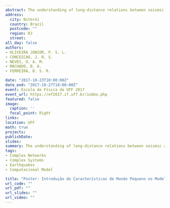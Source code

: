 ```yaml
---
abstract: The understanding of long-distance relations between seismic activities has for long been of interest to seismologists and geologists. Despite all the existing knowledge about the of seismic waves through slips on faults, much remains to be discovered regarding the dynamics responsible for these slips. A key step in deepening this knowledge is the study, analysis and modeling of the seismic distributions in space and time. In this paper we have used data from the world-wide earthquake catalog for the period between 1972 and 2011, to generate a network of sites around the world for earthquakes with magnitude $m\geq4.5$ in the Richter scale. Different from others papers for small regions, we considered the Earth as sphere to determine our cells using the latitude and longitude datas from the world-wide earthquake catalog because is not possible consider the Earth as flat. After the construction of the worldwide network seismic events we find properties that makes it clear the hypothesis of no long-range relationship between seismic events. the network construction, we have analyzed the results under two viewpoints. Firstly, in contrast to previous works, which have considered just small areas, we showed that the best fitting for networks of seismic events is not a pure power law, but a power law with exponential cutoff. We also have found that the global network presents small-world and scale-free properties which makes it clear that even a large spatial distance of these events are very close to one another. Our results reinforce the idea that the Earth is in a critical state and furthermore point towards temporal and spatial correlations between earthquakes in different places. We also sketch some future trends of our work. 
address:
  city: Niterói
  country: Brazil
  postcode: ""
  region: RJ
  street: 
all_day: false
authors: 
- OLIVEIRA JUNIOR, P. S. L.
- CONCEICAO, J. R. S.
- NEVES, O. A. M.
- MACHADO, B. A.
- FERREIRA, D. S. R.

date: "2017-10-23T10:00:00Z"
date_end: "2017-10-27T18:00:00Z"
event: Escola de Física da UFF 2017
event_url: https://ef2017.if.uff.br/index.php
featured: false
image:
  caption: ''
  focal_point: Right
links:
location: UFF
math: true
projects:
publishDate: 
slides: 
summary: The understanding of long-distance relations between seismic activities has for long been of interest to seismologists and geologists. Despite all the existing knowledge about the of seismic waves through slips on faults, much remains to be discovered regarding the dynamics responsible for these slips. A key step in deepening this knowledge is the study, analysis and modeling of the seismic distributions in space and time.
tags: 
- Complex Networks
- Complex Systems
- Earthquakes
- Computacional Model

title: "Poster: Introdução de Características de Mundo Pequeno no Modelo Olami-Feder-Christensen"
url_code: ""
url_pdf: ""
url_slides: ""
url_video: ""
---
```

